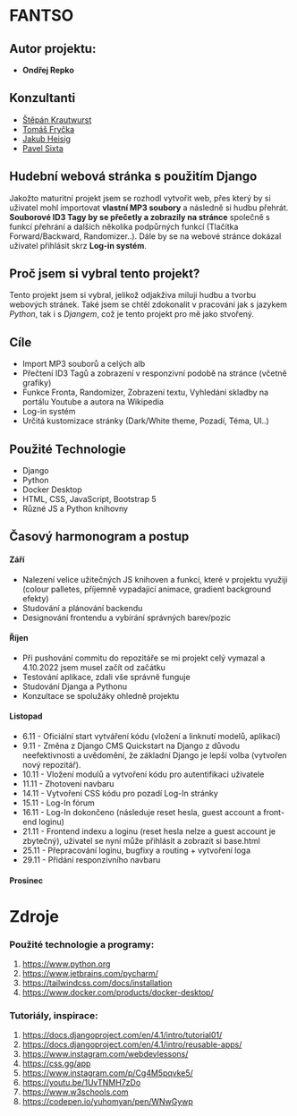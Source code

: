 # FANTSO

## Autor projektu: 
- **Ondřej Repko**

## Konzultanti
- [Štěpán Krautwurst](https://github.com/stallion7)
- [Tomáš Fryčka](https://github.com/kektoor)
- [Jakub Heisig](https://github.com/ncplyn)
- [Pavel Sixta]()
 
 ## Hudební webová stránka s použitím Django 
Jakožto maturitní projekt jsem se rozhodl vytvořit web, přes který by si uživatel mohl importovat **vlastní MP3 soubory** a následně si hudbu přehrát. **Souborové ID3 Tagy by se přečetly a zobrazily na stránce** společně s funkcí přehrání a dalších několika podpůrných funkcí (Tlačítka Forward/Backward, Randomizer..). Dále by se na webové stránce dokázal uživatel přihlásit skrz **Log-in systém**.

## Proč jsem si vybral tento projekt?
Tento projekt jsem si vybral, jelikož odjakživa miluji hudbu a tvorbu webových stránek. Také jsem se chtěl zdokonalit v pracování jak s jazykem _Python_, tak i s _Djangem_, což je tento projekt pro mě jako stvořený.

## Cíle
- Import MP3 souborů a celých alb
- Přečtení ID3 Tagů a zobrazení v responzivní podobě na stránce (včetně grafiky)
- Funkce Fronta, Randomizer, Zobrazení textu, Vyhledání skladby na portálu Youtube a autora na Wikipedia
- Log-in systém
- Určitá kustomizace stránky (Dark/White theme, Pozadí, Téma, UI..)

## Použité Technologie
- Django
- Python
- Docker Desktop
- HTML, CSS, JavaScript, Bootstrap 5 
- Různé JS a Python knihovny

## Časový harmonogram a postup

#### Září
- Nalezení velice užitečných JS knihoven a funkcí, které v projektu využiji (colour palletes, příjemně vypadající animace, gradient background efekty)
- Studování a plánování backendu 
- Designování frontendu a vybírání správných barev/pozic

#### Říjen
- Při pushování commitu do repozitáře se mi projekt celý vymazal a 4.10.2022 jsem musel začít od začátku
- Testování aplikace, zdali vše správně funguje
- Studování Djanga a Pythonu
- Konzultace se spolužáky ohledně projektu
#### Listopad
- 6.11 - Oficiální start vytváření kódu (vložení a linknutí modelů, aplikací)
- 9.11 - Změna z Django CMS Quickstart na Django z důvodu neefektivnosti a uvědomění, že základní Django je lepší volba (vytvořen nový repozitář).
- 10.11 - Vložení modulů a vytvoření kódu pro autentifikaci uživatele
- 11.11 - Zhotovení navbaru
- 14.11 - Vytvoření CSS kódu pro pozadí Log-In stránky
- 15.11 - Log-In fórum
- 16.11 - Log-In dokončeno (následuje reset hesla, guest account a front-end loginu)
- 21.11 - Frontend indexu a loginu (reset hesla nelze a guest account je zbytečný), uživatel se nyní může přihlásit a zobrazit si base.html
- 25.11 - Přepracování loginu, bugfixy a routing + vytvoření loga
- 29.11 - Přidání responzivního navbaru

#### Prosinec

# Zdroje
### Použité technologie a programy:
1. https://www.python.org
2. https://www.jetbrains.com/pycharm/
3. https://tailwindcss.com/docs/installation
4. https://www.docker.com/products/docker-desktop/
### Tutoriály, inspirace:
1. https://docs.djangoproject.com/en/4.1/intro/tutorial01/
2. https://docs.djangoproject.com/en/4.1/intro/reusable-apps/
3. https://www.instagram.com/webdevlessons/
4. https://css.gg/app
5. https://www.instagram.com/p/Cg4M5pqvke5/
6. https://youtu.be/1UvTNMH7zDo
7. https://www.w3schools.com
8. https://codepen.io/yuhomyan/pen/WNwGywp









